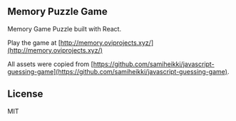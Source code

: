 ## Memory Puzzle Game
Memory Game Puzzle built with React.

Play the game at [http://memory.oviprojects.xyz/](http://memory.oviprojects.xyz/)

All assets were copied from [https://github.com/samiheikki/javascript-guessing-game](https://github.com/samiheikki/javascript-guessing-game). 

## License
MIT
